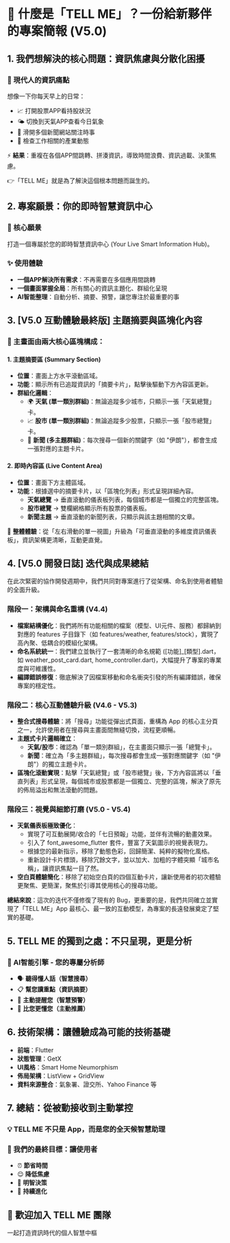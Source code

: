 # **🎯 什麼是「TELL ME」？一份給新夥伴的專案簡報 (V5.0)**

## **1\. 我們想解決的核心問題：資訊焦慮與分散化困擾**

### **📱 現代人的資訊痛點**

想像一下你每天早上的日常：

* 📈 打開股票APP看持股狀況  
* 🌤️ 切換到天氣APP查看今日氣象  
* 📰 滑開多個新聞網站關注時事  
* 💼 檢查工作相關的產業動態

⚡ **結果**：重複在各個APP間跳轉、拼湊資訊，導致時間浪費、資訊過載、決策焦慮。

👉「TELL ME」就是為了解決這個根本問題而誕生的。

## **2\. 專案願景：你的即時智慧資訊中心**

### **🎯 核心願景**

打造一個專屬於您的即時智慧資訊中心 (Your Live Smart Information Hub)。

### **✨ 使用體驗**

* **一個APP解決所有需求**：不再需要在多個應用間跳轉  
* **一個畫面掌握全局**：所有關心的資訊主題化、群組化呈現  
* **AI智能整理**：自動分析、摘要、預警，讓您專注於最重要的事

## **3\. \[V5.0 互動體驗最終版\] 主題摘要與區塊化內容**

### **📌 主畫面由兩大核心區塊構成：**

#### **1\. 主題摘要區 (Summary Section)**

* **位置**：畫面上方水平滾動區域。  
* **功能**：顯示所有已追蹤資訊的「摘要卡片」，點擊後驅動下方內容區更新。  
* **群組化邏輯**：  
  * 🌍 **天氣 (單一類別群組)**：無論追蹤多少城市，只顯示一張「天氣總覽」卡。  
  * 📈 **股市 (單一類別群組)**：無論追蹤多少股票，只顯示一張「股市總覽」卡。  
  * 📰 **新聞 (多主題群組)**：每次搜尋一個新的關鍵字（如 "伊朗"），都會生成一張對應的主題卡片。

#### **2\. 即時內容區 (Live Content Area)**

* **位置**：畫面下方主體區域。  
* **功能**：根據選中的摘要卡片，以「區塊化列表」形式呈現詳細內容。  
  * **天氣總覽** → 垂直滾動的儀表板列表，每個城市都是一個獨立的完整區塊。  
  * **股市總覽** → 雙欄網格顯示所有股票的儀表板。  
  * **新聞主題** → 垂直滾動的新聞列表，只顯示與該主題相關的文章。

🔁 **整體體驗**：從「左右滑動的單一視圖」升級為「可垂直滾動的多維度資訊儀表板」，資訊架構更清晰，互動更直覺。

## **4\. \[V5.0 開發日誌\] 迭代與成果總結**

在此次緊密的協作開發週期中，我們共同對專案進行了從架構、命名到使用者體驗的全面升級。

### **階段一：架構與命名重構 (V4.4)**

* **檔案結構優化**：我們將所有功能相關的檔案（模型、UI元件、服務）都歸納到對應的 features 子目錄下（如 features/weather, features/stock），實現了高內聚、低耦合的模組化架構。  
* **命名系統統一**：我們建立並執行了一套清晰的命名規範 (\[功能\]\_\[類型\].dart，如 weather\_post\_card.dart, home\_controller.dart)，大幅提升了專案的專業度與可維護性。  
* **編譯錯誤修復**：徹底解決了因檔案移動和命名衝突引發的所有編譯錯誤，確保專案的穩定性。

### **階段二：核心互動體驗升級 (V4.6 \- V5.3)**

* **整合式搜尋體驗**：將「搜尋」功能從彈出式頁面，重構為 App 的核心主分頁之一，允許使用者在搜尋與主畫面間無縫切換，流程更順暢。  
* **主題式卡片邏輯確立**：  
  * **天氣/股市**：確認為「單一類別群組」，在主畫面只顯示一張「總覽卡」。  
  * **新聞**：確立為「多主題群組」，每次搜尋都會生成一張對應關鍵字（如 "伊朗"）的獨立主題卡片。  
* **區塊化滾動實現**：點擊「天氣總覽」或「股市總覽」後，下方內容區將以「垂直列表」形式呈現，每個城市或股票都是一個獨立、完整的區塊，解決了原先的佈局溢出和無法滾動的問題。

### **階段三：視覺與細節打磨 (V5.0 \- V5.4)**

* **天氣儀表板極致優化**：  
  * 實現了可互動展開/收合的「七日預報」功能，並伴有流暢的動畫效果。  
  * 引入了 font\_awesome\_flutter 套件，豐富了天氣圖示的視覺表現力。  
  * 根據您的最新指示，移除了動態色彩，回歸簡潔、純粹的擬物化風格。  
  * 重新設計卡片標頭，移除冗餘文字，並以加大、加粗的字體突顯「城市名稱」，讓資訊焦點一目了然。  
* **空白頁體驗簡化**：移除了初始空白頁的四個互動卡片，讓新使用者的初次體驗更聚焦、更簡潔，聚焦於引導其使用核心的搜尋功能。

**總結來說**：這次的迭代不僅修復了現有的 Bug，更重要的是，我們共同確立並實現了「TELL ME」App 最核心、最一致的互動模型，為專案的長遠發展奠定了堅實的基礎。

## **5\. TELL ME 的獨到之處：不只呈現，更是分析**

### **🤖 AI智能引擎 \- 您的專屬分析師**

* 🗣️ **聽得懂人話（智慧搜尋）**  
* 📋 **幫您讀重點（資訊摘要）**  
* 🔔 **主動提醒您（智慧預警）**  
* 🎯 **比您更懂您（主動推薦）**

## **6\. 技術架構：讓體驗成為可能的技術基礎**

* **前端**：Flutter  
* **狀態管理**：GetX  
* **UI風格**：Smart Home Neumorphism  
* **佈局架構**：ListView \+ GridView  
* **資料來源整合**：氣象署、證交所、Yahoo Finance 等

## **7\. 總結：從被動接收到主動掌控**

### **💡 TELL ME 不只是 App，而是您的全天候智慧助理**

### **🎯 我們的最終目標：讓使用者**

* ⏰ **節省時間**  
* 😌 **降低焦慮**  
* 🧠 **明智決策**  
* 🚀 **持續進化**

## **👋 歡迎加入 TELL ME 團隊**

一起打造資訊時代的個人智慧中樞